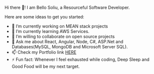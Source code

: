 Hi there 👋!
I am Bello Soliu, a Resourceful Software Developer.

Here are some ideas to get you started:

- 🔭 I’m currently working on MEAN stack projects
- 🌱 I’m currently learning AWS Services.
- 👯 I’m willing to collaborate on open source projects
- 💬 Ask me about React, Angular, Node, C#, ASP.Net and Databases(MySQL, MongoDB and Microsoft Server SQL).
- 📫 Check my Portfolio link <a href="https://techflow21.github.io/sobportfolio/">HERE</a>
- ⚡ Fun fact: Whenever I feel exhausted while coding, Deep Sleep and Good Food will be my next target.
